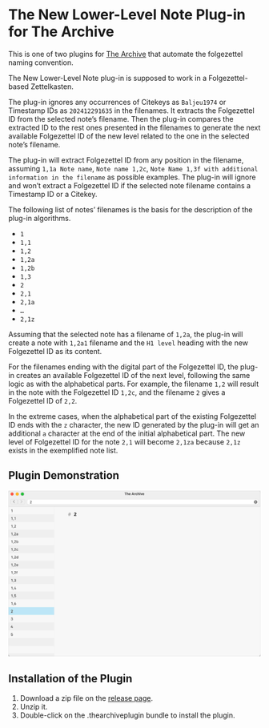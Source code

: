 # The New Lower-Level Note Plug-in for The Archive

This is one of two plugins for [The Archive](https://zettelkasten.de/the-archive/) that automate the folgezettel naming convention.

The New Lower-Level Note plug-in is supposed to work in a Folgezettel-based Zettelkasten.

The plug-in ignores any occurrences of Citekeys as `Baljeu1974` or Timestamp IDs as `202412291635` in the filenames. It extracts the Folgezettel ID from the selected note’s filename. Then the plug-in compares the extracted ID to the rest ones presented in the filenames to generate the next available Folgezettel ID of the new level related to the one in the selected note’s filename.

The plug-in will extract Folgezettel ID from any position in the filename, assuming `1,1a Note name`, `Note name 1,2c`, `Note Name 1,3f with additional information in the filename` as possible examples. The plug-in will ignore and won’t extract a Folgezettel ID if the selected note filename contains a Timestamp ID or a Citekey.

The following list of notes’ filenames is the basis for the description of the plug-in algorithms.

- `1`
- `1,1`
- `1,2`
- `1,2a`
- `1,2b`
- `1,3`
- `2`
- `2,1`
- `2,1a`
- `…`
- `2,1z`

Assuming that the selected note has a filename of `1,2a`, the plug-in will create a note with `1,2a1` filename and the `H1 level` heading with the new Folgezettel ID as its content.

For the filenames ending with the digital part of the Folgezettel ID, the plug-in creates an available Folgezettel ID of the next level, following the same logic as with the alphabetical parts. For example, the filename `1,2` will result in the note with the Folgezettel ID `1,2c`, and the filename `2` gives a Folgezettel ID of `2,2`.

In the extreme cases, when the alphabetical part of the existing Folgezettel ID ends with the `z` character, the new ID generated by the plug-in will get an additional `a` character at the end of the initial alphabetical part. The new level of Folgezettel ID for the note `2,1` will become `2,1za` because `2,1z` exists in the exemplified note list.

## Plugin Demonstration

![The New Lower-Level Note Plugin](new_lower-level_note.gif)

## Installation of the Plugin

1. Download a zip file on the [release page](https://github.com/stebackov/new_lower-level_note/releases/).
2. Unzip it.
3. Double-click on the .thearchiveplugin bundle to install the plugin.
